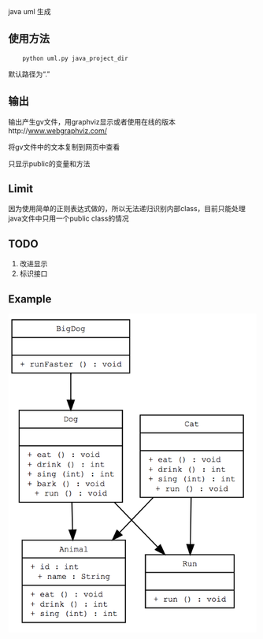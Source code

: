 java uml 生成

## 使用方法

```
    python uml.py java_project_dir 
```

默认路径为“.”

## 输出

输出产生gv文件，用graphviz显示或者使用在线的版本http://www.webgraphviz.com/

将gv文件中的文本复制到网页中查看

只显示public的变量和方法

## Limit

因为使用简单的正则表达式做的，所以无法递归识别内部class，目前只能处理java文件中只用一个public class的情况

## TODO

1. 改进显示
2. 标识接口


## Example 

![](./example.png)
